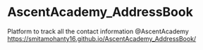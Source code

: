 # AscentAcademy_AddressBook
Platform to track all the contact information @AscentAcademy
https://smitamohanty16.github.io/AscentAcademy_AddressBook/
